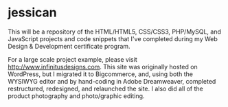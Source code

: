 # jessican
This will be a repository of the HTML/HTML5, CSS/CSS3, PHP/MySQL, and JavaScript projects and code snippets that I've completed during my Web Design & Development certificate program.

For a large scale project example, please visit http://www.infinitusdesigns.com.  This site was originally hosted on WordPress, but I migrated it to Bigcommerce, and, using both the WYSIWYG editor and by hand-coding in Adobe Dreamweaver, completed restructured, redesigned, and relaunched the site.  I also did all of the product photography and photo/graphic editing.
